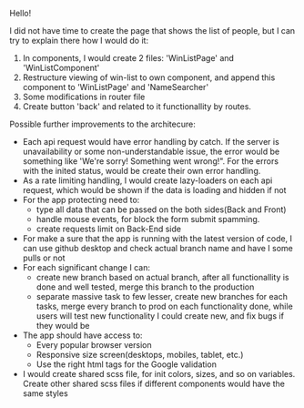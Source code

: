 Hello!

I did not have time to create the page that shows the list of people, but I can try to explain there
how I would do it:
1) In components, I would create 2 files: 'WinListPage' and 'WinListComponent'
2) Restructure viewing of win-list to own component, and append this component to 'WinListPage' and 'NameSearcher'
3) Some modifications in router file
4) Create button 'back' and related to it functionallity by routes.

Possible further improvements to the architecure:
- Each api request would have error handling by catch. If the server is unavailability or some non-understandable
  issue, the error would be something like 'We're sorry! Something went wrong!". For the errors with the inited
  status, would be create their own error handling.
- As a rate limiting handling, I would create lazy-loaders on each api request, which would be shown if the data
 is loading and hidden if not
- For the app protecting need to:
  - type all data that can be passed on the both sides(Back and Front)
  - handle mouse events, for block the form submit spamming.
  - create requests limit on Back-End side
- For make a sure that the app is running with the latest version of code, I can use github desktop and 
  check actual branch name and have I some pulls or not
- For each significant change I can:
  - create new branch based on actual branch, after all functionallity is done and well tested, merge this 
    branch to the production
  - separate massive task to few lesser, create new branches for each tasks, merge every branch to prod
    on each functionality done, while users will test new functionality I could create new, and fix bugs if
    they would be
- The app should have access to:
  - Every popular browser version
  - Responsive size screen(desktops, mobiles, tablet, etc.)
  - Use the right html tags for the Google validation
- I would create shared scss file, for init colors, sizes, and so on variables. Create other shared scss files
  if different components would have the same styles